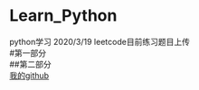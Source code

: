 # Learn_Python
 python学习
2020/3/19 leetcode目前练习题目上传  
#第一部分  
##第二部分  
[我的github](https://github.com/CNPolaris)<br>
